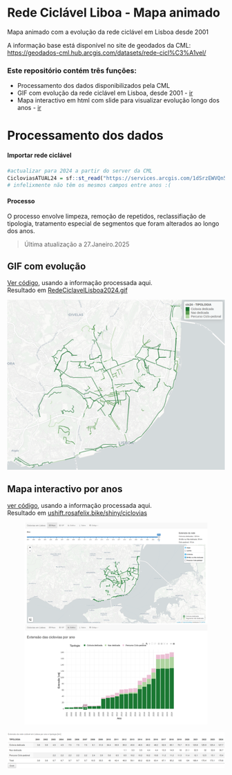 Rede Ciclável Liboa - Mapa animado
================

Mapa animado com a evolução da rede ciclável em Lisboa desde 2001 </br>

A informação base está disponível no site de geodados da CML:
<https://geodados-cml.hub.arcgis.com/datasets/rede-cicl%C3%A1vel/>

### Este repositório contém três funções:

- Processamento dos dados disponibilizados pela CML
- GIF com evolução da rede ciclável em Lisboa, desde 2001 -
  [ir](https://github.com/U-Shift/RedeCiclavel-Lisboa#gif-com-evolução)
- Mapa interactivo em html com slide para visualizar evolução longo dos
  anos -
  [ir](https://github.com/U-Shift/RedeCiclavel-Lisboa#mapa-interactivo-por-anos)

# Processamento dos dados

#### Importar rede ciclável

``` r
#actualizar para 2024 a partir do server da CML
CicloviasATUAL24 = sf::st_read("https://services.arcgis.com/1dSrzEWVQn5kHHyK/arcgis/rest/services/Ciclovias/FeatureServer/0/query?outFields=*&where=1%3D1&f=geojson") 
# infelixmente não têm os mesmos campos entre anos :(
```

#### Processo

O processo envolve limpeza, remoção de repetidos, reclassifiação de
tipologia, tratamento especial de segmentos que foram alterados ao longo
dos anos.

> Última atualização a 27.Janeiro.2025

## GIF com evolução

[Ver
código](https://github.com/U-Shift/RedeCiclavel-Lisboa/blob/master/GIFciclovias.Rmd),
usando a informação processada aqui.  
Resultado em
[RedeCiclavelLisboa2024.gif](https://ushift.rosafelix.bike/shiny/ciclovias/gif/RedeCiclavelLisboa2024.gif)

![](CicloviasAnos/info/figs/tipologia24.png)

## Mapa interactivo por anos

[ver
código](https://github.com/U-Shift/RedeCiclavel-Lisboa/blob/master/CicloviasAnos/app.R),
usando a informação processada aqui.  
Resultado em
[ushift.rosafelix.bike/shiny/ciclovias](https://ushift.rosafelix.bike/shiny/ciclovias)

<figure>
<img src="images/clipboard-2333512650.png" alt="" />
<figcaption aria-hidden="true"><img
src="images/clipboard-663169356.png" /></figcaption>
</figure>

![](images/clipboard-2113211100.png)
